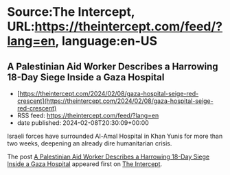 # Source:The Intercept, URL:https://theintercept.com/feed/?lang=en, language:en-US

## A Palestinian Aid Worker Describes a Harrowing 18-Day Siege Inside a Gaza Hospital
 - [https://theintercept.com/2024/02/08/gaza-hospital-seige-red-crescent](https://theintercept.com/2024/02/08/gaza-hospital-seige-red-crescent)
 - RSS feed: https://theintercept.com/feed/?lang=en
 - date published: 2024-02-08T20:30:09+00:00

<p>Israeli forces have surrounded Al-Amal Hospital in Khan Yunis for more than two weeks, deepening an already dire humanitarian crisis.</p>
<p>The post <a href="https://theintercept.com/2024/02/08/gaza-hospital-seige-red-crescent/">A Palestinian Aid Worker Describes a Harrowing 18-Day Siege Inside a Gaza Hospital</a> appeared first on <a href="https://theintercept.com">The Intercept</a>.</p>

